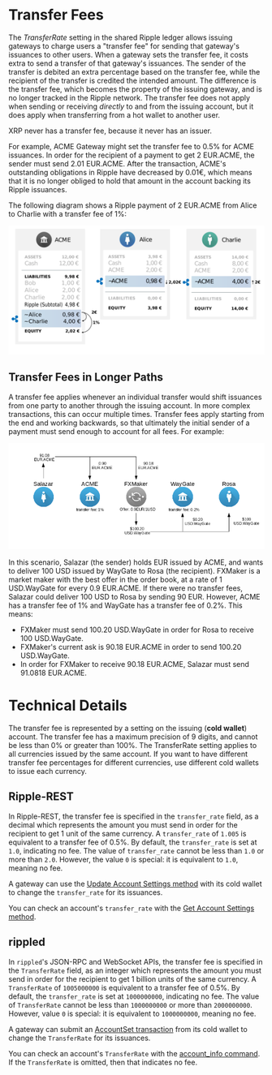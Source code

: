 # Transfer Fees #

The *TransferRate* setting in the shared Ripple ledger allows issuing gateways to charge users a "transfer fee" for sending that gateway's issuances to other users. When a gateway sets the transfer fee, it costs extra to send a transfer of that gateway's issuances. The sender of the transfer is debited an extra percentage based on the transfer fee, while the recipient of the transfer is credited the intended amount. The difference is the transfer fee, which becomes the property of the issuing gateway, and is no longer tracked in the Ripple network. The transfer fee does not apply when sending or receiving *directly* to and from the issuing account, but it does apply when transferring from a hot wallet to another user. 

XRP never has a transfer fee, because it never has an issuer.

For example, ACME Gateway might set the transfer fee to 0.5% for ACME issuances. In order for the recipient of a payment to get 2 EUR.ACME, the sender must send 2.01 EUR.ACME. After the transaction, ACME's outstanding obligations in Ripple have decreased by 0.01€, which means that it is no longer obliged to hold that amount in the account backing its Ripple issuances.

The following diagram shows a Ripple payment of 2 EUR.ACME from Alice to Charlie with a transfer fee of 1%:

![Alice sends 2,02€, Charlie receives 2,00€, and ACME owes 0,02€ less in Ripple](img/e2g-with_transferrate.png)

## Transfer Fees in Longer Paths ##

A transfer fee applies whenever an individual transfer would shift issuances from one party to another through the issuing account. In more complex transactions, this can occur multiple times. Transfer fees apply starting from the end and working backwards, so that ultimately the initial sender of a payment must send enough to account for all fees. For example:

![Diagram of cross-currency payment with transfer fees](img/transfer_fees_example.png)

In this scenario, Salazar (the sender) holds EUR issued by ACME, and wants to deliver 100 USD issued by WayGate to Rosa (the recipient). FXMaker is a market maker with the best offer in the order book, at a rate of 1 USD.WayGate for every 0.9 EUR.ACME. If there were no transfer fees, Salazar could deliver 100 USD to Rosa by sending 90 EUR. However, ACME has a transfer fee of 1% and WayGate has a transfer fee of 0.2%. This means:

* FXMaker must send 100.20 USD.WayGate in order for Rosa to receive 100 USD.WayGate.
* FXMaker's current ask is 90.18 EUR.ACME in order to send 100.20 USD.WayGate.
* In order for FXMaker to receive 90.18 EUR.ACME, Salazar must send 91.0818 EUR.ACME.

# Technical Details #

The transfer fee is represented by a setting on the issuing (**cold wallet**) account. The transfer fee has a maximum precision of 9 digits, and cannot be less than 0% or greater than 100%. The TransferRate setting applies to all currencies issued by the same account. If you want to have different transfer fee percentages for different currencies, use different cold wallets to issue each currency.

## Ripple-REST ##

In Ripple-REST, the transfer fee is specified in the `transfer_rate` field, as a decimal which represents the amount you must send in order for the recipient to get 1 unit of the same currency. A `transfer_rate` of `1.005` is equivalent to a transfer fee of 0.5%. By default, the `transfer_rate` is set at `1.0`, indicating no fee. The value of `transfer_rate` cannot be less than `1.0` or more than `2.0`. However, the value `0` is special: it is equivalent to `1.0`, meaning no fee.

A gateway can use the [Update Account Settings method](https://ripple.com/build/ripple-rest/#update-account-settings) with its cold wallet to change the `transfer_rate` for its issuances.

You can check an account's `transfer_rate` with the [Get Account Settings method](https://ripple.com/build/ripple-rest/#get-account-settings).

## rippled ##

In `rippled`'s JSON-RPC and WebSocket APIs, the transfer fee is specified in the `TransferRate` field, as an integer which represents the amount you must send in order for the recipient to get 1 billion units of the same currency. A `TransferRate` of `1005000000` is equivalent to a transfer fee of 0.5%. By default, the `transfer_rate` is set at `1000000000`, indicating no fee. The value of `TransferRate` cannot be less than `1000000000` or more than `2000000000`. However, value `0` is special: it is equivalent to `1000000000`, meaning no fee.

A gateway can submit an [AccountSet transaction](https://ripple.com/build/transactions/#accountset) from its cold wallet to change the `TransferRate` for its issuances. 

You can check an account's `TransferRate` with the [account_info command](https://ripple.com/build/rippled-apis/#account-info). If the `TransferRate` is omitted, then that indicates no fee.

